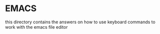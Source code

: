 # EMACS

this directory contains the answers on how to use keyboard commands to work with the emacs file editor